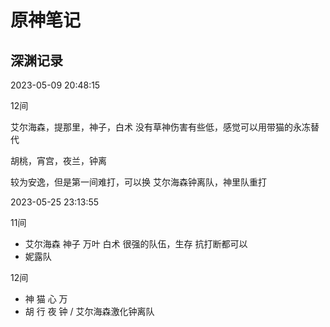 # 原神笔记

## 深渊记录

2023-05-09 20:48:15

12间 

艾尔海森，提那里，神子，白术  没有草神伤害有些低，感觉可以用带猫的永冻替代

胡桃，宵宫，夜兰，钟离

较为安逸，但是第一间难打，可以换 艾尔海森钟离队，神里队重打


2023-05-25 23:13:55

11间

* 艾尔海森 神子 万叶 白术 很强的队伍，生存 抗打断都可以
* 妮露队

12间

* 神 猫 心 万
* 胡 行 夜 钟 / 艾尔海森激化钟离队
